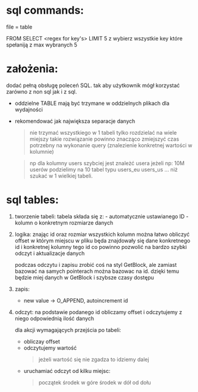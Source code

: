 # sql commands:

file = table


FROM <table> SELECT <regex for key's> LIMIT 5
z <pliku> wybierz wszystkie key które spełaniją <regex> z max wybranych 5

# założenia:
dodać pełną obsługę poleceń SQL.
tak aby użytkownik mógł korzystać zarówno z non sql jak i z sql.

* oddzielne TABLE mają być trzymane w oddzielnych plikach dla wydajności

* rekomendować jak największa separacje danych
    > nie trzymać wszystkiego w 1 tabeli tylko rozdzielać na wiele miejszy
    > takie rozwiązanie powinno znacząco zmiejszyć czas potrzebny
    > na wykonanie query (znalezienie konkretnej wartości w kolumnie)

    > np dla kolumny users szybciej jest znależć usera jeżeli np:
    10M userów podzielimy na 10 tabel typu users_eu users_us ...
    niż szukać w 1 wielkiej tabeli.

# sql tables:
1. tworzenie tabeli:
    tabela składa się z:
       - automatycznie ustawianego ID
       - kolumn o konkretnym rozmiarze danych

2. logika:
    znając id oraz rozmiar wszystkich kolumn można łatwo obliczyć
    offset w którym miejscu w pliku będa znajdowały się dane konkretnego
    id i konkretnej kolumny tego id co powinno pozwolić na bardzo szybki
    odczyt i aktualizacje danych

    podczas odczytu i zapisu zrobić coś na styl GetBlock, ale zamiast bazować
    na samych pointerach można bazowac na id.
    dzięki temu będzie miej danych w GetBlock i szybsze czasy dostępu

2. zapis:
    - new value -> O_APPEND, autoincrement id

3. odczyt:
    na podstawie podanego id obliczamy offset i odczytujemy z niego odpowiednią
    ilość danych

    dla akcji wymagających przejścia po tabeli:
    - obliczay offset
    - odczytujemy wartość
        > jeżeli wartość się nie zgadza to idziemy dalej
    - uruchamiać odczyt od kilku miejsc:
        > początek
        > środek w góre
        > środek w dół
        > od dołu

    